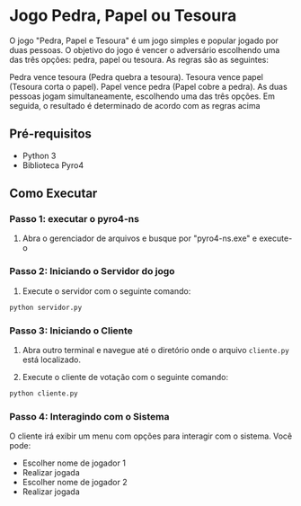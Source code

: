 # Jogo Pedra, Papel ou Tesoura

O jogo "Pedra, Papel e Tesoura" é um jogo simples e popular jogado por duas pessoas. O objetivo do jogo é vencer o adversário escolhendo uma das três opções: pedra, papel ou tesoura. As regras são as seguintes:

Pedra vence tesoura (Pedra quebra a tesoura).
Tesoura vence papel (Tesoura corta o papel).
Papel vence pedra (Papel cobre a pedra).
As duas pessoas jogam simultaneamente, escolhendo uma das três opções. Em seguida, o resultado é determinado de acordo com as regras acima

## Pré-requisitos

- Python 3
- Biblioteca Pyro4

## Como Executar

### Passo 1: executar o pyro4-ns

1. Abra o gerenciador de arquivos e busque por "pyro4-ns.exe" e execute-o

### Passo 2: Iniciando o Servidor do jogo

1. Execute o servidor com o seguinte comando:

```bash
python servidor.py
```

### Passo 3: Iniciando o Cliente

1. Abra outro terminal e navegue até o diretório onde o arquivo `cliente.py` está localizado.

2. Execute o cliente de votação com o seguinte comando:

```bash
python cliente.py
```

### Passo 4: Interagindo com o Sistema

O cliente irá exibir um menu com opções para interagir com o sistema. Você pode:

- Escolher nome de jogador 1
- Realizar jogada
- Escolher nome de jogador 2
- Realizar jogada

